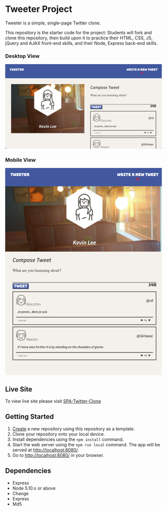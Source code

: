 # Tweeter Project

Tweeter is a simple, single-page Twitter clone.

This repository is the starter code for the project: Students will fork and clone this repository, then build upon it to practice their HTML, CSS, JS, jQuery and AJAX front-end skills, and their Node, Express back-end skills.

### Desktop View

!["screenshot of desktop view"](https://github.com/Cloud9NB/tweeter/blob/master/public/images/desktop_view.png)

### Mobile View

!["Screenshot of mobile view"](https://github.com/Cloud9NB/tweeter/blob/master/public/images/mobile_view.png)

## Live Site

To view live site please visit [SPA-Twitter-Clone](https://spa-twitter-clone.herokuapp.com/)

## Getting Started

1. [Create](https://docs.github.com/en/repositories/creating-and-managing-repositories/creating-a-repository-from-a-template) a new repository using this repository as a template.
2. Clone your repository onto your local device.
3. Install dependencies using the `npm install` command.
4. Start the web server using the `npm run local` command. The app will be served at <http://localhost:8080/>.
5. Go to <http://localhost:8080/> in your browser.

## Dependencies

- Express
- Node 5.10.x or above
- Change
- Express
- Md5
